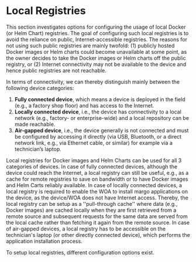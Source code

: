 # Local Registries

This section investigates options for configuring the usage of local Docker (or Helm Chart) registries. The goal of configuring such local registries is to avoid the reliance on public, Internet-accessible registries. The reasons for not using such public registries are mainly twofold: (1) publicly hosted Docker images or Helm charts could become unavailable at some point, as the owner decides to take the Docker images or Helm charts off the public registry, or (2) Internet connectivity may not be available to the device and hence public registries are not reachable.

In terms of connectivity, we can thereby distinguish mainly between the following device categories:

1.	**Fully connected device**, which means a device is deployed in the field (e.g., a factory shop floor) and has access to the Internet.
2.	**Locally connected device**, i.e., the device has connectivity to a local network (e.g., factory- or enterprise-wide) and a local repository can be made reachable.
3.	**Air-gapped device**, i.e., the device generally is not connected and must be configured by accessing it directly (via USB, Bluetooth, or a direct network link, e.g., via Ethernet cable, or similar) for example via a technician’s laptop.

Local registries for Docker images and Helm Charts can be used for all 3 categories of devices. In case of fully connected devices, although the device could reach the Internet, a local registry can still be useful, e.g., as a cache for remote registries to save on bandwidth or to have Docker images and Helm Carts reliably available. In case of locally connected devices, a local registry is required to enable the WOA to install margo applications on the device, as the device/WOA does not have Internet access. Thereby, the local registry can be setup as a ''pull-through cache'' where data (e.g., Docker images) are cached locally when they are first retrieved from a remote source and subsequent requests for the same data are served from the local cache rather than fetching it again from the remote source. In case of air-gapped devices, a local registry has to be accessible on the technician's laptop (or other directly connected device), which performs the application installation process.

To setup local registries, different configuration options exist. 

## 